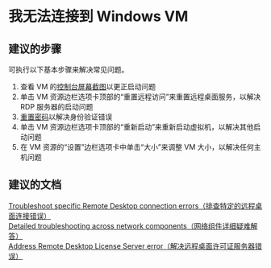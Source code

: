 
<properties 
    pageTitle="我无法连接到 Windows VM"
    description="我无法连接到 Windows VM "
    service="microsoft.classiccompute"
    resource="virtualmachines"
    authors="kasparks"
    displayOrder="1"
    selfHelpType="resource"
    supportTopicIds=""
    resourceTags="windows"
    productPesIds=""
    cloudEnvironments="public"
 />
    
# 我无法连接到 Windows VM

## **建议的步骤**

可执行以下基本步骤来解决常见问题。

1. 查看 VM 的[控制台屏幕截图](data-blade:Microsoft_Azure_Classic_Compute.VirtualMachineSerialConsoleLogBlade)以更正启动问题
2. 单击 VM 资源边栏选项卡顶部的“重置远程访问”来重置远程桌面服务，以解决 RDP 服务器的启动问题
3. [重置密码](data-blade:Microsoft_Azure_Classic_Compute.PasswordResetBlade)以解决身份验证错误
4. 单击 VM 资源边栏选项卡顶部的“重新启动”来重新启动虚拟机，以解决其他启动问题
5. 在 VM 资源的“设置”边栏选项卡中单击“大小”来调整 VM 大小，以解决任何主机问题

## **建议的文档**
[Troubleshoot specific Remote Desktop connection errors（排查特定的远程桌面连接错误）](https://azure.microsoft.com/documentation/articles/virtual-machines-troubleshoot-remote-desktop-connections/#troubleshoot-specific-remote-desktop-connection-errors) <br>
[Detailed troubleshooting across network components（网络组件详细疑难解答）](https://azure.microsoft.com/documentation/articles/virtual-machines-rdp-detailed-troubleshoot/) <br>
[Address Remote Desktop License Server error（解决远程桌面许可证服务器错误）](https://azure.microsoft.com/documentation/articles/virtual-machines-troubleshoot-remote-desktop-connections/#rdplicense) 

<!--HONumber=Jun16_HO1-->


